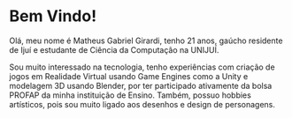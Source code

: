 # Bem Vindo!
Olá, meu nome é Matheus Gabriel Girardi, tenho 21 anos, gaúcho residente de Ijuí e estudante de Ciência da Computação na UNIJUÍ.

Sou muito interessado na tecnologia, tenho experiências com criação de jogos em Realidade Virtual usando Game Engines como a Unity e modelagem 3D usando Blender, por ter participado ativamente da bolsa PROFAP da minha instituição de Ensino.
Também, possuo hobbies artísticos, pois sou muito ligado aos desenhos e design de personagens.
